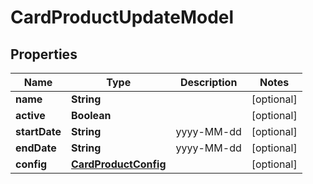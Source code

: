 
# CardProductUpdateModel

## Properties
Name | Type | Description | Notes
------------ | ------------- | ------------- | -------------
**name** | **String** |  |  [optional]
**active** | **Boolean** |  |  [optional]
**startDate** | **String** | yyyy-MM-dd |  [optional]
**endDate** | **String** | yyyy-MM-dd |  [optional]
**config** | [**CardProductConfig**](CardProductConfig.md) |  |  [optional]



